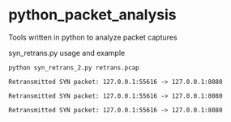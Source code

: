 # python_packet_analysis
Tools written in python to analyze packet captures


syn_retrans.py usage and example

```
python syn_retrans_2.py retrans.pcap 

Retransmitted SYN packet: 127.0.0.1:55616 -> 127.0.0.1:8080

Retransmitted SYN packet: 127.0.0.1:55616 -> 127.0.0.1:8080

Retransmitted SYN packet: 127.0.0.1:55616 -> 127.0.0.1:8080
```
